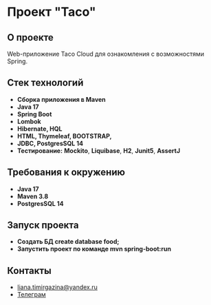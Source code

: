 # Проект "Taco"

## О проекте

Web-приложение Taco Cloud для ознакомления с возможностями Spring.

## Стек технологий

- **Сборка приложения в Maven**
- **Java 17**
- **Spring Boot**
- **Lombok**
- **Hibernate, HQL**
- **HTML, Thymeleaf, BOOTSTRAP,**
- **JDBC, PostgresSQL 14**
- **Тестирование:** **Mockito**, **Liquibase**, **H2**, **Junit5**, **AssertJ**

## Требования к окружению

- **Java 17**
- **Maven 3.8**
- **PostgresSQL 14**

## Запуск проекта

- **Создать БД create database food;**
- **Запустить проект по команде mvn spring-boot:run**

## Контакты

- liana.timirgazina@yandex.ru
- <a href="https://t.me/mymomsaysimcool/" target="_blank">Телеграм</a></h1>
